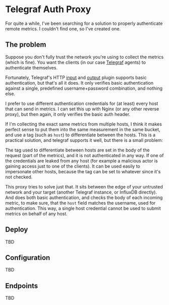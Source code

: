 # Telegraf Auth Proxy

For quite a while, I've been searching for a solution to properly authenticate remote metrics. I couldn't find one, so I've created one.

## The problem

Suppose you don't fully trust the network you're using to collect the metrics (which is fine). 
You want the clients (in our case [Telegraf](https://www.influxdata.com/time-series-platform/telegraf/) agents) to authenticate themselves.

Fortunately, Telegraf's HTTP [input](https://github.com/influxdata/telegraf/blob/release-1.28/plugins/inputs/http_listener_v2/README.md) and [output](https://github.com/influxdata/telegraf/blob/release-1.28/plugins/outputs/http/README.md) plugin supports basic authentication, but that's all it does. 
It only verifies basic authentication against a single, predefined username+password combination, and nothing else.

I prefer to use different authentication credentials for (at least) every host that can send in metrics. 
I can set this up with Nginx (or any other reverse proxy), but then again, it only verifies the basic auth header.

If I'm collecting the exact same metrics from multiple hosts, I think it makes perfect sense to put them into the same measurement in the same bucket, and use a tag (such as `host`) to differentiate between the hosts.
This is a practical solution, and telegraf supports it well, but there is a small problem:

The tag used to differentiate between hosts are set in the body of the request (part of the metrics), and it is not authenticated in any way.
If one of the credentials are leaked from any host (for example a malicious actor is gaining access just to one of the clients).
It can be used easily to impersonate other hosts, because the tag can be set to whatever since it's not checked.

This proxy tries to solve just that. It sits between the edge of your untrusted network and your target (another Telegraf instance, or InfluxDB directly). 
And does both basic authentication, and checks the body of each incoming metric, to make sure, that the `host` field matches the username, used for authentication.
This way, a single host credential cannot be used to submit metrics on behalf of any host.

## Deploy

TBD

## Configuration

TBD

## Endpoints

TBD